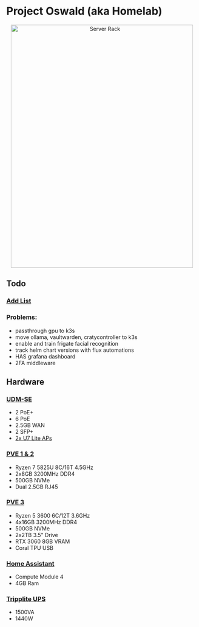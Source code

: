# Project Oswald (aka Homelab)

<div align="center">
  <img width="480" height="640" alt="Server Rack" src="https://github.com/user-attachments/assets/043fa5c7-a0f7-49b2-9892-acf2e0e6f01a" />
</div>

## Todo

### [Add List](https://github.com/stars/jonahgcarpenter/lists/homelab-todo)

### Problems:

- passthrough gpu to k3s
- move ollama, vaultwarden, cratycontroller to k3s
- enable and train frigate facial recognition
- track helm chart versions with flux automations
- HAS grafana dashboard
- 2FA middleware

## Hardware

### [UDM-SE](https://store.ui.com/us/en/category/all-cloud-gateways/products/udm-se)

- 2 PoE+
- 6 PoE
- 2.5GB WAN
- 2 SFP+
- [2x U7 Lite APs](https://store.ui.com/us/en/category/all-wifi/products/u7-lite)

### [PVE 1 & 2](https://www.gmktec.com/products/amd-ryzen-7-5825u-mini-pc-nucbox-m5-plus?srsltid=AfmBOorNrOPnRo3cqmPHBq14s82hdWG4dPwe6ntEimRl0J_gWKyXjpC3)

- Ryzen 7 5825U 8C/16T 4.5GHz
- 2x8GB 3200MHz DDR4
- 500GB NVMe
- Dual 2.5GB RJ45

### [PVE 3](https://pcpartpicker.com/user/HeyItsJonah/saved/bkgVD3)

- Ryzen 5 3600 6C/12T 3.6GHz
- 4x16GB 3200MHz DDR4
- 500GB NVMe
- 2x2TB 3.5" Drive
- RTX 3060 8GB VRAM
- Coral TPU USB

### [Home Assistant](https://www.home-assistant.io/yellow/)

- Compute Module 4
- 4GB Ram

### [Tripplite UPS](https://a.co/d/gjzwQbd)

- 1500VA
- 1440W
